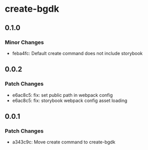 # create-bgdk

## 0.1.0

### Minor Changes

- feba4fc: Default create command does not include storybook

## 0.0.2

### Patch Changes

- e6ac8c5: fix: set public path in webpack config
- e6ac8c5: fix: storybook webpack config asset loading

## 0.0.1

### Patch Changes

- a343c9c: Move create command to create-bgdk
